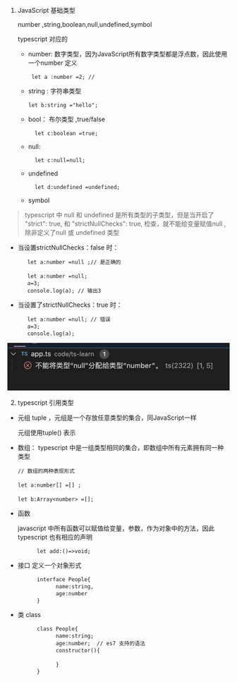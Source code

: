 1. JavaScript 基础类型

   number ,string,boolean,null,undefined,symbol

   typescript 对应的

   + number: 数字类型，因为JavaScript所有数字类型都是浮点数，因此使用一个number 定义

          let a :number =2; // 
    
    + string : 字符串类型

          let b:string ="hello";
    
    + bool： 布尔类型 ,true/false

            let c:boolean =true;
    + null:

            let c:null=null;
    + undefined

            let d:undefined =undefined;
    + symbol

> typescript 中 null  和 undefined 是所有类型的子类型，但是当开启了   "strict": true,     和   "strictNullChecks": true, 检查，就不能给变量赋值null ,除非定义了null 或 undefined 类型

   + 当设置strictNullChecks：false  时：

            let a:number =null ;// 是正确的

            let a:number =null;
            a=3;
            console.log(a); // 输出3

   + 当设置了strictNullChecks：true 时：

            let a:number =null; // 错误
            a=3;
            console.log(a); 

   ![avatar](../assets/ts-null-check.png)

2. typescript 引用类型

+ 元组 tuple ，元组是一个存放任意类型的集合，同JavaScript一样

   元组使用tuple() 表示

+ 数组： typescript 中是一组类型相同的集合，即数组中所有元素拥有同一种类型

      // 数组的两种表现形式

      let a:number[] =[] ;

      let b:Array<number> =[];

+ 函数

   javascript 中所有函数可以赋值给变量，参数，作为对象中的方法，因此typescript 也有相应的声明

            let add:()=>void;

+ 接口 定义一个对象形式

            interface People{
                  name:string,
                  age:number
            }

+ 类 class

            class People{
                  name:string;
                  age:number;  // es7 支持的语法
                  constructor(){

                  }
            }